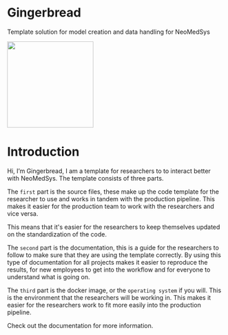 # Gingerbread

Template solution for model creation and data handling for NeoMedSys

<img src="https://user-images.githubusercontent.com/24882057/219079587-09915436-2be1-49bd-bfe1-eea664c01ea5.png" width="200" height="200" />



# Introduction
Hi, I’m Gingerbread, I am a template for researchers to to interact better with NeoMedSys. The template consists of three parts. 

The ``first`` part is the source files, these make up the code template for the researcher to use and works in tandem with the production pipeline. This makes it easier for the production team to work with the researchers and vice versa. 

This means that it's easier for the researchers to keep themselves updated on the standardization of the code.

The ``second`` part is the documentation, this is a guide for the researchers to follow to make sure that they are using the template correctly. By using this type of documentation for all projects makes it easier to reproduce the results, for new employees to get into the workflow and for everyone to understand what is going on.

The ``third`` part is the docker image, or the ``operating system`` if you will. This is the environment that the researchers will be working in. This makes it easier for the researchers work to fit more easily into the production pipeline.


Check out the documentation for more information.
